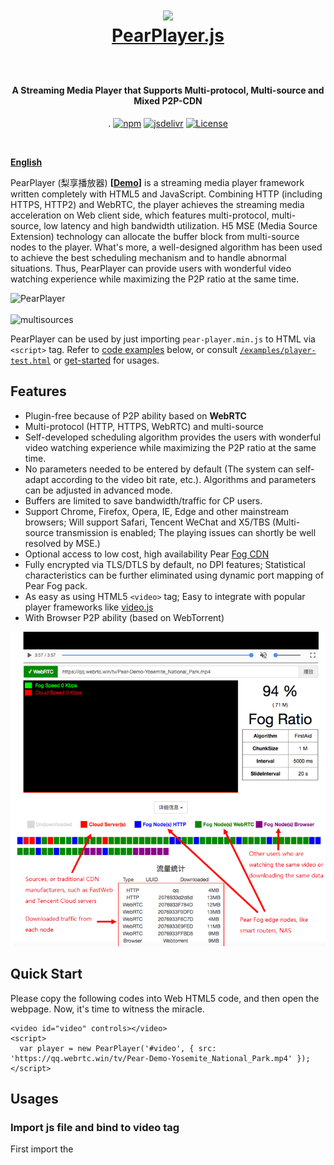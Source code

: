<h1 align="center">

<img src="fig/pear.png" height="110"></img>
  <br>
  <a href="https://demo.webrtc.win/player">PearPlayer.js</a>  <br>
  <br>
</h1>
<h4 align="center">A Streaming Media Player that Supports Multi-protocol, Multi-source and Mixed P2P-CDN</h4>
<p align="center">
.  <a href="https://www.npmjs.com/package/pearplayer"><img src="https://img.shields.io/npm/v/pearplayer.svg?style=flat" alt="npm"></a>
   <a href="https://www.jsdelivr.com/package/npm/pearplayer"><img src="https://data.jsdelivr.com/v1/package/npm/pearplayer/badge" alt="jsdelivr"></a>
 <a href="https://www.jsdelivr.com/package/npm/pearplayer"><img src="https://img.shields.io/badge/license-MIT-blue.svg" alt="License"></a>
</p>
<br>

**[English](https://github.com/PearInc/PearPlayer.js/blob/master/README_EN.md)**

PearPlayer (梨享播放器) **[[Demo](https://demo.webrtc.win/)]** is a streaming media player framework written completely with HTML5 and JavaScript. Combining HTTP (including HTTPS, HTTP2) and WebRTC, the player achieves the streaming media acceleration on Web client side, which features multi-protocol, multi-source, low latency and high bandwidth utilization. H5 MSE (Media Source Extension) technology can allocate the buffer block from multi-source nodes to the player. What's more, a well-designed algorithm has been used to achieve the best scheduling mechanism and to handle abnormal situations. Thus, PearPlayer can provide users with wonderful video watching experience while maximizing the P2P ratio at the same time.

![PearPlayer](fig/PearPlayer.png)<br>
<br>
![multisources](fig/fogvdn_multisources.png)

PearPlayer can be used by just importing `pear-player.min.js` to HTML via `<script>` tag. Refer to [code examples](#快速开始) below, or consult [`/examples/player-test.html`](/examples/player-test.html) or [get-started](docs/get-started.md) for usages.<br/> 


## Features
- Plugin-free because of P2P ability based on **WebRTC**
- Multi-protocol (HTTP, HTTPS, WebRTC) and multi-source
-	Self-developed scheduling algorithm provides the users with wonderful video watching experience while maximizing the P2P ratio at the same time.
-	No parameters needed to be entered by default (The system can self-adapt according to the video bit rate, etc.). Algorithms and parameters can be adjusted in advanced mode.
-	Buffers are limited to save bandwidth/traffic for CP users.
-	Support Chrome, Firefox, Opera, IE, Edge and other mainstream browsers; Will support Safari, Tencent WeChat and X5/TBS (Multi-source transmission is enabled; The playing issues can shortly be well resolved by MSE.) 
-	Optional access to low cost, high availability Pear [Fog CDN](https://github.com/PearInc/FogVDN)
-	Fully encrypted via TLS/DTLS by default, no DPI features; Statistical characteristics can be further eliminated using dynamic port mapping of Pear Fog pack.
-	As easy as using HTML5 `<video>` tag; Easy to integrate with popular player frameworks like [video.js](https://github.com/videojs/video.js)
- With Browser P2P ability (based on WebTorrent)

![bitmap](fig/bitmap_en.png)
## Quick Start
Please copy the following codes into Web HTML5 code, and then open the webpage. Now, it's time to witness the miracle.

```html<script src="https://cdn.jsdelivr.net/npm/pearplayer@latest"></script>
<video id="video" controls></video>
<script>
  var player = new PearPlayer('#video', { src: 'https://qq.webrtc.win/tv/Pear-Demo-Yosemite_National_Park.mp4' });
</script>
```

## Usages
###  Import js file and bind to video tag
First import the <script> tag to pear-player.min.js:
```html
<script src="./dist/pear-player.min.js"></script>
```
or use CDN:
```html
<script src="https://cdn.jsdelivr.net/npm/pearplayer@latest"></script>
```
If use video tag to play the following video, see HTML below:
```html
<video id="pearvideo" src="https://qq.webrtc.win/tv/Pear-Demo-Yosemite_National_Park.mp4" controls>
```
PearPlayer can be bound to the video tag using only the codes below:
```html
<script>
  /**
  * The first parameter is ID or CLASS of the video tag
  * Opts means the optional parameter configurations
  */
  if (PearPlayer.isMSESupported()) {
    var player = new PearPlayer('#pearvideo', opts);
  }
</script>
```
Congratulations! NOW your player has P2P ability and no plug-ins!

### How to accelerate your videos?
The videos above has already been dispatched. So how to speed up other videos? It's a piece of cake. Just add your video URL into [Video distribution system](https://oss.webrtc.win/). And then you can feel free to use Pear's massive nodes to accelerate your videos! Please click [here](https://manual.webrtc.win/oss/) for detailed guide. (Now only support dispatched `MP4`format. You need to add `Pear-Demo` in front of the video name, such as `Pear-Demo-movie.mp4`)

## Who's using PearPlayer today？

+ [Pear Limited](https://pear.hk)
+ [Lenovo China](https://www.lenovo.com.cn/)
+ [Newifi xCloud](http://www.newifi.com/)
+ [FastWeb](http://fastweb.com.cn/)
+ [UCloud](https://www.ucloud.cn)
+ [Tencent Cloud](https://qcloud.com)
+ [Tencent X5/TBS](https://x5.tencent.com/tbs/)
+ [Tencent APD](http://www.chinaz.com/news/2016/0707/548873.shtml)

## PearPlayer Documents
- **[get-started ](docs/get-started.md)**
- **[API](docs/api.md)**

## Acknowledgement
Special thanks goes to the following projects that provide some inspirations and API design references:

- [WebTorrent](https://github.com/webtorrent/webtorrent)
- [Peer5](https://www.peer5.com/#)

## Speech and Media Reports

- Feb 2018 (36Kr) - [「Pear Share」practises fog computing, behind millions of fringe nodes are efficiency promotion and cost control](http://36kr.com/p/5118.html) 
- Nov 2017 (Gold Science and Technology) - [DITING Technologies Inc. officially enters the blockchain domain and invests Pear Limited](http://www.jinse.com/blockchain/99767.html)
- Sep 2017 (Future Network and Open Community Alliance) - [Fog Computing rises after Cloud Computing - Have a discuss on P2P-CDN](https://mp.weixin.qq.com/s/39dfSA6cTj2eoo-KqsC3AQ) 
- Aug 2017 (IT biggie talk) - [Will WebRTC be the mainstream? Here comes the era of CDN crowdsourcing!](http://mp.weixin.qq.com/s/cx_ljl2sexE0XkgliZfnmQ)
- Jul 2017 (OSChina) - [PearPlayer.js - A streaming media player supports Mixed P2P-CDN](https://www.oschina.net/p/PearPlayerjs)
- Jun 2017 (Tencent Frontend Conference) - [P2P-CDN streaming media acceleration based on WebRTC](http://www.itdks.com/dakalive/detail/2577)
- May 2017 (Southern University of Science and Technology) - Edge Computing and Shared Fog Streaming
- May 2017 (Feng Chia University) - A Cooler Fruit Venture: Scaling up a Network from Cloud to Fog with Crowdsourcing
- Aug 2016 (Hong Kong University of Science and Technology) - From Cloud to Fog: Scaling up a Network with Crowdsourcing

## License

MIT. Copyright (c) [Pear Limited](https://pear.hk) and [snowinszu](https://github.com/snowinszu).

## Help and Support
E-mail: <service@pear.hk>; User QQ group:`373594967`; [CP/CDN, OEM and other business cooperations](https://github.com/PearInc/FogVDN)
